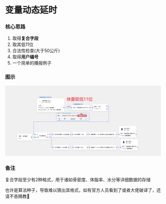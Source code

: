 # 变量动态延时
### 核心思路
1. 取得**复合字段**
2. 取其低11位
3. 合法性检查(大于50公斤)
4. 取得**用户编号**
5. 一个简单的播报例子
### 图示
![图示](5_体脂秤S400，体重获取.png)
### 备注
复合字段至少有2种格式，用于诸如骨密度、体脂率、水分等详细数据的存储

也许是算法种子，导致难以猜出其格式，如有官方人员看到了或者大佬破译了，还请不吝赐教🙏